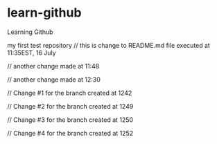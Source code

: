 # learn-github
Learning Github

my first test repository
// this is change to README.md file executed at 11:35EST, 16 July

// another change made at 11:48

// another change made at 12:30

// Change #1 for the branch created at 1242

// Change #2 for the branch created at 1249

// Change #3 for the branch created at 1250

// Change #4 for the branch created at 1252


